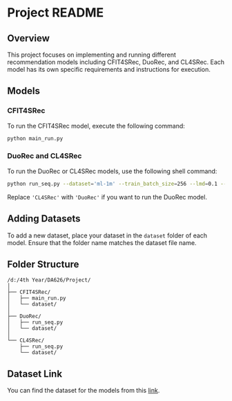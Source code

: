 # Project README

## Overview
This project focuses on implementing and running different recommendation models including CFIT4SRec, DuoRec, and CL4SRec. Each model has its own specific requirements and instructions for execution.

## Models

### CFIT4SRec
To run the CFIT4SRec model, execute the following command:
```bash
python main_run.py
```

### DuoRec and CL4SRec
To run the DuoRec or CL4SRec models, use the following shell command:
```bash
python run_seq.py --dataset='ml-1m' --train_batch_size=256 --lmd=0.1 --lmd_sem=0.1 --model='CL4SRec' --contrast='us_x' --sim='dot' --tau=1
```
Replace `'CL4SRec'` with `'DuoRec'` if you want to run the DuoRec model.

## Adding Datasets
To add a new dataset, place your dataset in the `dataset` folder of each model. Ensure that the folder name matches the dataset file name.

## Folder Structure
```
/d:/4th Year/DA626/Project/
│
├── CFIT4SRec/
│   ├── main_run.py
│   └── dataset/
│
├── DuoRec/
│   ├── run_seq.py
│   └── dataset/
│
└── CL4SRec/
    ├── run_seq.py
    └── dataset/
```

## Dataset Link
You can find the dataset for the models from this [link](https://drive.google.com/drive/folders/1c9zz2nLL0M9hjDL0hpRBs6_TQ2Ned4LK?usp=sharing).
